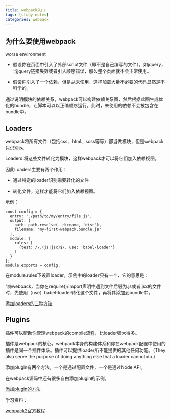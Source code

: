 ```yaml
---
title: webpack入门
tags: [study notes]
categories: webpack
---
```


## 为什么要使用webpack

worse environment

- 假设你在页面中引入了外部script文件（即不是自己编写的文件），如jquery，当jquery链接失效或者引入顺序错误，那么整个页面就不会正常使用。

- 假设你引入了一个依赖，但是从未使用，这样加载大量不必要的代码显然是不科学的。


通过说明模块的依赖关系，webpack可以构建依赖关系图，然后根据此图生成优化的bundle，让脚本可以以正确顺序运行。此时，未使用的依赖不会被包含在bundle中。

## Loaders

webpack将所有文件（包括css、html、scss等等）都当做模块，但是webpack只识别js。

Loaders 将这些文件转化为模块，这样webpack才可以将它们加入依赖视图。

因此Loaders主要有两个作用：

- 通过特定的loader识别需要转化的文件

- 转化文件，这样才能将它们加入依赖视图。

示例：

    const config = {
      entry: './path/to/my/entry/file.js',
      output: {
        path: path.resolve(__dirname, 'dist'),
        filename: 'my-first-webpack.bundle.js'
      },
      module: {
        rules: [
          {test: /\.(js|jsx)$/, use: 'babel-loader'}
        ]
      }
    };
    module.exports = config;
    
在module.rules下设置loader，示例中的loader只有一个，它的意思是：

“嗨webpack，当你在require()/import声明中遇到文件后缀为.js或者.jsx的文件时，先使用（use）babel-loader转化这个文件，再将其添加到bundle中。

[添加loaders的三种方法](https://webpack.js.org/concepts/loaders/)


## Plugins

插件可以帮助你管理webpack的compile流程，比loader强大得多。

插件是webpack的核心。webpack本身的构建体系和你在webpack配置中使用的插件是同一个插件体系。插件可以提供loader所不能提供的其他任何功能。（They also serve the purpose of doing anything else that a loader cannot do.）

添加plugin有两个方法，一个是通过配置文件，一个是通过Node API。

在webpack源码中还有很多自由添加plugin的示例。

[添加plugin的方法](https://webpack.js.org/concepts/plugins/)


学习资料：

[webpack2官方教程](https://webpack.js.org/concepts/)